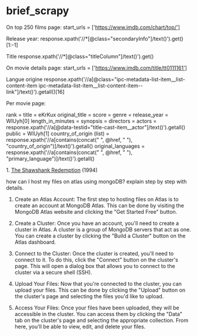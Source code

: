 # brief_scrapy

On top 250 films page:
	start_urls = ['https://www.imdb.com/chart/top/']

Release year:
	response.xpath('//*[@class="secondaryInfo"]/text()').get()[1:-1]

Title
	response.xpath('//*[@class="titleColumn"]/text()').get()

On movie details page:
	start_urls = ['https://www.imdb.com/title/tt0111161']
	
Langue origine
	response.xpath('//a[@class="ipc-metadata-list-item__list-content-item ipc-metadata-list-item__list-content-item--link"]/text()').getall()[16]

Per movie page:

rank = 
title = eKrKux
original_title = 
score = 
genre = 
release_year = WIUyh[0]
length_in_minutes = 
synopsis = 
directors = 
actors = response.xpath('//a[@data-testid="title-cast-item__actor"]/text()').getall()
public = WIUyh[1]
country_of_origin (list) = response.xpath('//a[contains(concat(" ", @href, " "), "country_of_origin")]/text()').getall()
original_languages = response.xpath('//a[contains(concat(" ", @href, " "), "primary_language")]/text()').getall()


<td class="titleColumn">
      1.
      <a href="/title/tt0111161/?pf_rd_m=A2FGELUUNOQJNL&amp;pf_rd_p=1a264172-ae11-42e4-8ef7-7fed1973bb8f&amp;pf_rd_r=Y2GTPN0DEGZKVKSDAWA6&amp;pf_rd_s=center-1&amp;pf_rd_t=15506&amp;pf_rd_i=top&amp;ref_=chttp_tt_1" title="Frank Darabont (dir.), Tim Robbins, Morgan Freeman">The Shawshank Redemption</a>
        <span class="secondaryInfo">(1994)</span>
    </td>


how can I host my files on atlas using mongoDB? explain step by step with details.

1. Create an Atlas Account: The first step to hosting files on Atlas is to create an account at MongoDB Atlas. This can be done by visiting the MongoDB Atlas website and clicking the "Get Started Free" button.

2. Create a Cluster: Once you have an account, you'll need to create a cluster in Atlas. A cluster is a group of MongoDB servers that act as one. You can create a cluster by clicking the "Build a Cluster" button on the Atlas dashboard.

3. Connect to the Cluster: Once the cluster is created, you'll need to connect to it. To do this, click the "Connect" button on the cluster's page. This will open a dialog box that allows you to connect to the cluster via a secure shell (SSH).

4. Upload Your Files: Now that you're connected to the cluster, you can upload your files. This can be done by clicking the "Upload" button on the cluster's page and selecting the files you'd like to upload.

5. Access Your Files: Once your files have been uploaded, they will be accessible in the cluster. You can access them by clicking the "Data" tab on the cluster's page and selecting the appropriate collection. From here, you'll be able to view, edit, and delete your files.